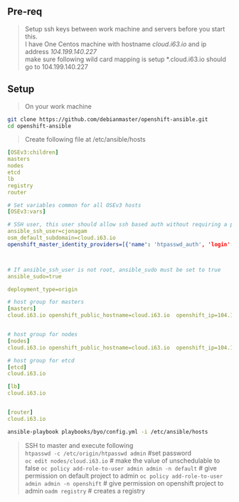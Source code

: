 ## Pre-req
> Setup ssh keys between work machine and servers before you start this.  
> I have One Centos machine with  hostname *cloud.i63.io* and ip address *104.199.140.227*  
> make sure following wild card mapping is setup  *.cloud.i63.io  should go to 104.199.140.227 


## Setup
> On your work machine     

```sh
git clone https://github.com/debianmaster/openshift-ansible.git
cd openshift-ansible
```

> Create following file at  /etc/ansible/hosts      

```yml
[OSEv3:children]
masters
nodes
etcd
lb
registry
router

# Set variables common for all OSEv3 hosts
[OSEv3:vars]

# SSH user, this user should allow ssh based auth without requiring a password
ansible_ssh_user=cjonagam
osm_default_subdomain=cloud.i63.io
openshift_master_identity_providers=[{'name': 'htpasswd_auth', 'login': 'true', 'challenge': 'true', 'kind': 'HTPasswdPasswordIdentityProvider', 'filename': '/etc/origin/htpasswd'}]



# If ansible_ssh_user is not root, ansible_sudo must be set to true
ansible_sudo=true

deployment_type=origin

# host group for masters
[masters]
cloud.i63.io openshift_public_hostname=cloud.i63.io  openshift_ip=104.199.140.227  openshift_public_ip=104.199.140.227 openshift_hostname=cloud.i63.io


# host group for nodes
[nodes]
cloud.i63.io openshift_public_hostname=cloud.i63.io  openshift_ip=104.199.140.227  openshift_public_ip=104.199.140.227 openshift_hostname=cloud.i63.io

# host group for etcd
[etcd]
cloud.i63.io

[lb]
cloud.i63.io


[router]
cloud.i63.io
```

```sh
ansible-playbook playbooks/byo/config.yml -i /etc/ansible/hosts
```

> SSH to master and execute following    
`htpasswd -c /etc/origin/htpasswd admin`   #set password  
`oc edit nodes/cloud.i63.io`  # make the value of   unschedulable  to false
`oc policy add-role-to-user admin admin -n default`  # give permission on default project to admin 
`oc policy add-role-to-user admin admin -n openshift`  # give permission on openshift project to admin 
`oadm registry`   # creates a registry   




